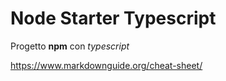 # Node Starter Typescript
Progetto **npm** con *typescript*

https://www.markdownguide.org/cheat-sheet/
